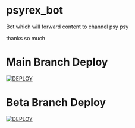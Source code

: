 # psyrex_bot
Bot which will forward content to channel psy psy

thanks so much
# Main Branch Deploy 

[![DEPLOY](https://www.herokucdn.com/deploy/button.svg)](https://heroku.com/deploy?template=https://github.com/iamgojoof6eyes/psyrex_bot/tree/main)

# Beta Branch Deploy

[![DEPLOY](https://www.herokucdn.com/deploy/button.svg)](https://heroku.com/deploy?template=https://github.com/iamgojoof6eyes/psyrex_bot/tree/beta)
